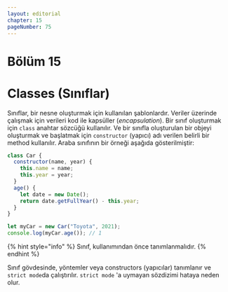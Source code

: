 ```yaml
---
layout: editorial
chapter: 15
pageNumber: 75
---
```


# Bölüm 15

# Classes (Sınıflar)

Sınıflar, bir nesne oluşturmak için kullanılan şablonlardır. Veriler üzerinde çalışmak için verileri kod ile kapsüller (_encapsulation_). Bir sınıf oluşturmak için `class` anahtar sözcüğü kullanılır. Ve bir sınıfla oluşturulan bir objeyi oluşturmak ve başlatmak için `constructor` (yapıcı) adı verilen belirli bir method kullanılır. Araba sınıfının bir örneği aşağıda gösterilmiştir:

```javascript
class Car {
  constructor(name, year) {
    this.name = name;
    this.year = year;
  }
  age() {
    let date = new Date();
    return date.getFullYear() - this.year;
  }
}

let myCar = new Car("Toyota", 2021);
console.log(myCar.age()); // 1
```

{% hint style="info" %}
Sınıf, kullanımından önce tanımlanmalıdır.
{% endhint %}

Sınıf gövdesinde, yöntemler veya constructors (yapıcılar) tanımlanır ve `strict mode`da çalıştırılır. `strict mode` 'a uymayan sözdizimi hataya neden olur.&#x20;
